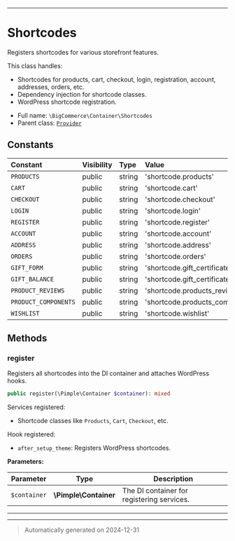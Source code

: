 ***

# Shortcodes

Registers shortcodes for various storefront features.

This class handles:
- Shortcodes for products, cart, checkout, login, registration, account, addresses, orders, etc.
- Dependency injection for shortcode classes.
- WordPress shortcode registration.

* Full name: `\BigCommerce\Container\Shortcodes`
* Parent class: [`Provider`](./classes/BigCommerce/Container/Provider.md)


## Constants

| Constant | Visibility | Type | Value |
|:---------|:-----------|:-----|:------|
|`PRODUCTS`|public|string|&#039;shortcode.products&#039;|
|`CART`|public|string|&#039;shortcode.cart&#039;|
|`CHECKOUT`|public|string|&#039;shortcode.checkout&#039;|
|`LOGIN`|public|string|&#039;shortcode.login&#039;|
|`REGISTER`|public|string|&#039;shortcode.register&#039;|
|`ACCOUNT`|public|string|&#039;shortcode.account&#039;|
|`ADDRESS`|public|string|&#039;shortcode.address&#039;|
|`ORDERS`|public|string|&#039;shortcode.orders&#039;|
|`GIFT_FORM`|public|string|&#039;shortcode.gift_certificate.form&#039;|
|`GIFT_BALANCE`|public|string|&#039;shortcode.gift_certificate.balance&#039;|
|`PRODUCT_REVIEWS`|public|string|&#039;shortcode.products_reviews&#039;|
|`PRODUCT_COMPONENTS`|public|string|&#039;shortcode.products_components&#039;|
|`WISHLIST`|public|string|&#039;shortcode.wishlist&#039;|


## Methods


### register

Registers all shortcodes into the DI container and attaches WordPress hooks.

```php
public register(\Pimple\Container $container): mixed
```

Services registered:
- Shortcode classes like `Products`, `Cart`, `Checkout`, etc.

Hook registered:
- `after_setup_theme`: Registers WordPress shortcodes.






**Parameters:**

| Parameter | Type | Description |
|-----------|------|-------------|
| `$container` | **\Pimple\Container** | The DI container for registering services. |





***


***
> Automatically generated on 2024-12-31
